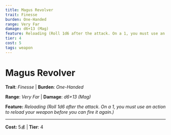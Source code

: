 ```yaml
---
title: Magus Revolver
trait: Finesse
burden: One-Handed
range: Very Far
damage: d6+13 (Mag)
feature: Reloading (Roll 1d6 after the attack. On a 1, you must use an action to reload your weapon before you can fire it again.)
tier: 4
cost: 5
tags: weapon
---
```

# Magus Revolver

**Trait**: _Finesse_ | **Burden**: _One-Handed_

**Range**: _Very Far_ | **Damage**: _d6+13 (Mag)_

**Feature:** _Reloading (Roll 1d6 after the attack. On a 1, you must use an action to reload your weapon before you can fire it again.)_

___
**Cost:** 5💰 | **Tier**: 4
